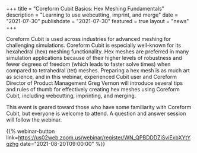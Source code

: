 +++
title = "Coreform Cubit Basics: Hex Meshing Fundamentals"
description = "Learning to use webcutting, imprint, and merge"
date = "2021-07-30"
publishdate = "2021-07-30"
featured = true
layout = "news"
+++

Coreform Cubit is used across industries for advanced meshing for challenging simulations. Coreform Cubit is especially well-known for its hexahedral (hex) meshing functionality. Hex meshes are preferred in many simulation applications because of their higher levels of robustness and fewer degrees of freedom (which leads to faster solve times) when compared to tetrahedral (tet) meshes. 
Preparing a hex mesh is as much art as science, and in this webinar, experienced Cubit user and Coreform Director of Product Management Greg Vernon will introduce several tips and rules of thumb for effectively creating hex meshes using Coreform Cubit, including webcutting, imprinting, and merging.

This event is geared toward those who have some familiarity with Coreform Cubit, but everyone is welcome to attend. A question and answer session will follow the webinar.

{{% webinar-button link=https://us02web.zoom.us/webinar/register/WN_QPBDDDZiSviExbXYtYqzhg date="2021-08-20T09:00:00" %}}

